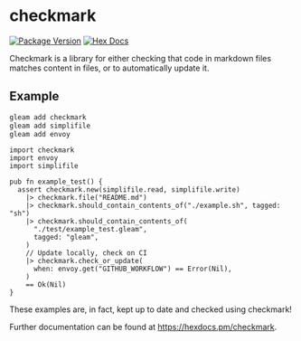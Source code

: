 # checkmark

[![Package Version](https://img.shields.io/hexpm/v/checkmark)](https://hex.pm/packages/checkmark)
[![Hex Docs](https://img.shields.io/badge/hex-docs-ffaff3)](https://hexdocs.pm/checkmark/)

Checkmark is a library for either checking that code in markdown files
matches content in files, or to automatically update it.

## Example

```sh
gleam add checkmark
gleam add simplifile
gleam add envoy
```

```gleam
import checkmark
import envoy
import simplifile

pub fn example_test() {
  assert checkmark.new(simplifile.read, simplifile.write)
    |> checkmark.file("README.md")
    |> checkmark.should_contain_contents_of("./example.sh", tagged: "sh")
    |> checkmark.should_contain_contents_of(
      "./test/example_test.gleam",
      tagged: "gleam",
    )
    // Update locally, check on CI
    |> checkmark.check_or_update(
      when: envoy.get("GITHUB_WORKFLOW") == Error(Nil),
    )
    == Ok(Nil)
}
```

These examples are, in fact, kept up to date and checked using checkmark!

Further documentation can be found at <https://hexdocs.pm/checkmark>.
